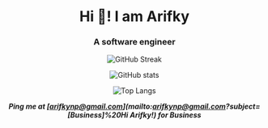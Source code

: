 <h1 align="center">Hi 👋!  I am Arifky</h1>
<h3 align ="center"> A software engineer</h3>

<div align="center">
  
![GitHub Streak](https://github-readme-streak-stats.herokuapp.com?user=arifkynp&theme=vue-dark&hide_border=true&count_private=true)

![GitHub stats](https://github-readme-stats.vercel.app/api?username=arifkynp&show_icons=true&theme=vue-dark&hide_border=true&count_private=true)

![Top Langs](https://github-readme-stats.vercel.app/api/top-langs/?username=arifkynp&theme=vue-dark&layout=compact&hide_border=true&count_private=true&show_icons=true)

***Ping me at [arifkynp@gmail.com](mailto:arifkynp@gmail.com?subject=[Business]%20Hi Arifky!) for Business***
</div>
